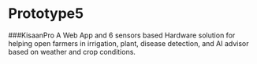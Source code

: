 # Prototype5
###KisaanPro
A Web App and 6 sensors based Hardware solution for helping open farmers in irrigation, plant, disease detection, and AI advisor based on weather and crop conditions.
